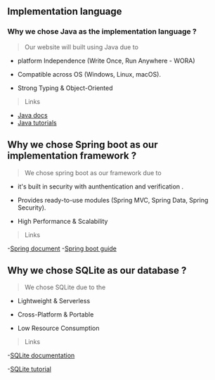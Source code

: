## Implementation language 

### Why we chose Java as the implementation language ?
> Our website will built using Java due to
- platform Independence (Write Once, Run Anywhere - WORA)

- Compatible across OS (Windows, Linux, macOS).

- Strong Typing & Object-Oriented

> Links


- [Java docs](https://docs.oracle.com/en/java/)
- [ Java tutorials](https://docs.oracle.com/javase/tutorial/)

## Why we chose Spring boot as our implementation framework ? 

> We chose spring boot as our framework due to 
-  it's built in security with aunthentication and verification .

- Provides ready-to-use modules (Spring MVC, Spring Data, Spring Security).

- High Performance & Scalability

>Links



-[Spring document](https://spring.io/projects/spring-framework)
-[Spring boot guide](https://spring.io/guides) 



## Why we chose SQLite as our database ?

> We chose SQLite due to the 
- Lightweight & Serverless

- Cross-Platform & Portable

- Low Resource Consumption

>Links


-[SQLite documentation](https://sqlite.org/docs.html)

-[SQLite tutorial](https://www.sqlitetutorial.net)

